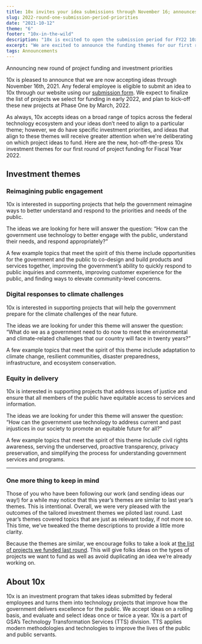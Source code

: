 ```yaml
---
title: 10x invites your idea submissions through November 16; announces FY22 themes
slug: 2022-round-one-submission-period-priorities
date: "2021-10-12"
theme: "6"
footer: "10x-in-the-wild"
description: "10x is excited to open the submission period for FY22 10x pitches."
excerpt: "We are excited to announce the funding themes for our first round of idea submissions in FY22."
tags: Announcements
---
```


<p class="usa-intro">  
    Announcing new round of project funding and investment priorities
</p>

 10x is pleased to announce that we are now accepting ideas through November 16th, 2021. Any federal employee is eligible to submit an idea to 10x through our website using our <a class="usa-link usa-link--external" rel="noreferrer" href="https://feedback.gsa.gov/jfe/form/SV_1Im8dTPnjnV3HpP">submission form</a>. We expect to finalize the list of projects we select for funding in early 2022, and plan to kick-off these new projects at Phase One by March, 2022.

As always, 10x accepts ideas on a broad range of topics across the federal technology ecosystem and your ideas don’t need to align to a particular theme; however, we do have specific investment priorities, and ideas that align to these themes will receive greater attention when we're deliberating on which project ideas to fund. Here are the new, hot-off-the-press 10x investment themes for our first round of project funding for Fiscal Year 2022. 

## Investment themes

### Reimagining public engagement

10x is interested in supporting projects that help the government reimagine ways to better understand and respond to the priorities and needs of the public.

The ideas we are looking for here will answer the question: “How can the government use technology to better engage with the public, understand their needs, and respond appropriately?”

A few example topics that meet the spirit of this theme include opportunities for the government and the public to co-design and build products and services together, improving the government’s ability to quickly respond to public inquiries and comments, improving customer experience for the public, and finding ways to elevate community-level concerns.

### Digital responses to climate challenges

10x is interested in supporting projects that will help the government prepare for the climate challenges of the near future. 

The ideas we are looking for under this theme will answer the question: “What do we as a government need to do now to meet the environmental and climate-related challenges that our country will face in twenty years?”

A few example topics that meet the spirit of this theme include adaptation to climate change, resilient communities, disaster preparedness, infrastructure, and ecosystem conservation.

### Equity in delivery

10x is interested in supporting projects that address issues of justice and ensure that all members of the public have equitable access to services and information. 

The ideas we are looking for under this theme will answer the question: “How can the government use technology to address current and past injustices in our society to promote an equitable future for all?” 

A few example topics that meet the spirit of this theme include civil rights awareness, serving the underserved, proactive transparency, privacy preservation, and simplifying the process for understanding government services and programs.

----

### One more thing to keep in mind

Those of you who have been following our work (and sending ideas our way!) for a while may notice that this year’s themes are similar to last year’s themes. This is intentional. Overall, we were very pleased with the outcomes of the tailored investment themes we piloted last round. Last year’s themes covered topics that are just as relevant today, if not more so. This time, we’ve tweaked the theme descriptions to provide a little more clarity.

Because the themes are similar, we encourage folks to take a look at [the list of projects we funded last round](https://10x.gsa.gov/posts/2021-selected-projects/). This will give folks ideas on the types of projects we want to fund as well as avoid duplicating an idea we’re already working on.

## About 10x

10x is an investment program that takes ideas submitted by federal employees and turns them into technology projects that improve how the government delivers excellence for the public. We accept ideas on a rolling basis, and evaluate and select ideas once or twice a year. 10x is a part of GSA’s Technology Transformation Services (TTS) division. TTS applies modern methodologies and technologies to improve the lives of the public and public servants.

